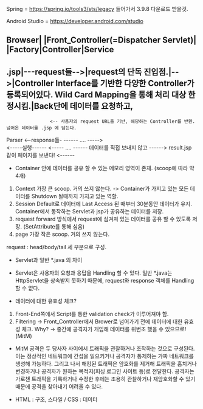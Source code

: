 Spring		= https://spring.io/tools3/sts/legacy 들어가서 3.9.8 다운로드 받을것.

Android Studio	= https://developer.android.com/studio

Browser| |Front_Controller(=Dispatcher Servlet)| |Factory|Controller|Service
----------------------------------------------------------------------------
.jsp|---request들-->|request의 단독 진입점.|-->|Controller Interface를 기반한 다양한 Controller가 등록되어있다. Wild Card Mapping을 통해 처리 대상 한정시킴.|Back단에 데이터를 요청하고,
----------------------------------------------------------------------------
					<--	사용자의 request URL을 기반, 해당하는 Controller를 반환.			넘어온 데이터를 .jsp 에 담는다.			
Parser	<--response들-							------				....				-----> 						
	<-----실행------							<-----				....				------	데이터를 직접 보내지 않고		------>	
																		result.jsp 같이 페이지를 보낸다!	<------	

* Container 안에 데이터를 공유 할 수 있는 메모리 영역이 존재. (scoop에 따라 약 4개)
1) Context	가장 큰 scoop. 거의 쓰지 않는다. -> Container가 가지고 있는 모든 데이터를 Shutdown 될때까지 가지고 있는 역할.
2) Session	Default로 데이터에 Last Access 된 때부터 30분동안 데이터가 유지. Container에서 동작하는 Servlet과 jsp가 공유하는 데이터를 저장.
3) request	forward 방식에서 request에 심겨져 있는 데이터를 공유 할 수 있도록 저장. (SetAttribute를 통해 심음)
4) page		가장 작은 scoop. 거의 쓰지 않는다.

request : head/body/tail 세 부분으로 구성.
* Servlet과 일반 *.java 의 차이
- Servlet은 사용자의 요청과 응답을 Handling 할 수 있다. 일반 *.java는 HttpServlet을 상속받지 못하기 때문에, request와 response 객체를 Handling 할 수 없다.

* 데이터에 대한 유효성 체크?
1) Front-End쪽에서 Script를 통한 validation check가 이루어져야 함.
2) Filtering -> Front_Controller에서 Brower로 넘어가기 전에 데이터에 대한 유효성 체크. Why? -> 중간에 공격자가 개입해 데이터를 위변조 했을 수 있으므로!(MitM)
* MitM 공격은 두 당사자 사이에서 트래픽을 관찰하거나 조작하는 것으로 구성된다. 이는 정상적인 네트워크에 간섭을 일으키거나 공격자가 통제하는 가짜 네트워크를 생성해 가능하다.
그리고 나서 해킹된 트래픽은 암호화를 제거해 트래픽을 훔치거나 변경하거나 공격자가 원하는 목적지(피싱 로그인 사이트 등)로 전달한다. 공격자는 가로챈 트래픽을 기록하거나 수정한 후에는 조용히 관찰하거나 재암호화할 수 있기 때문에 공격을 찾아내기 어려울 수 있다.

* HTML : 구조, 스타일 / CSS : 데이터
